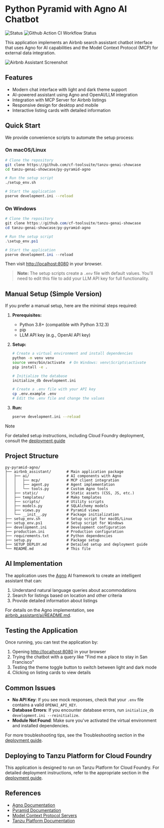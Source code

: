 # Python Pyramid with Agno AI Chatbot

![Status](https://img.shields.io/badge/status-under%20development-darkred) ![Github Action CI Workflow Status](https://github.com/cf-toolsuite/tanzu-genai-showcase/actions/workflows/py-pyramid-agno.yml/badge.svg)

This application implements an Airbnb search assistant chatbot interface that uses Agno for AI capabilities and the Model Context Protocol (MCP) for external data integration.

![Airbnb Assistant Screenshot](https://example.com/screenshot.png)

## Features

- Modern chat interface with light and dark theme support
- AI-powered assistant using Agno and OpenAI/LLM integration
- Integration with MCP Server for Airbnb listings
- Responsive design for desktop and mobile
- Interactive listing cards with detailed information

## Quick Start

We provide convenience scripts to automate the setup process:

### On macOS/Linux

```bash
# Clone the repository
git clone https://github.com/cf-toolsuite/tanzu-genai-showcase
cd tanzu-genai-showcase/py-pyramid-agno

# Run the setup script
./setup_env.sh

# Start the application
pserve development.ini --reload
```

### On Windows

```powershell
# Clone the repository
git clone https://github.com/cf-toolsuite/tanzu-genai-showcase
cd tanzu-genai-showcase/py-pyramid-agno

# Run the setup script
.\setup_env.ps1

# Start the application
pserve development.ini --reload
```

Then visit [http://localhost:8080](http://localhost:8080) in your browser.

> **Note:** The setup scripts create a `.env` file with default values. You'll need to edit this file to add your LLM API key for full functionality.

## Manual Setup (Simple Version)

If you prefer a manual setup, here are the minimal steps required:

1. **Prerequisites:**
   - Python 3.8+ (compatible with Python 3.12.3)
   - pip
   - LLM API key (e.g., OpenAI API key)

2. **Setup:**
   ```bash
   # Create a virtual environment and install dependencies
   python -m venv venv
   source venv/bin/activate  # On Windows: venv\Scripts\activate
   pip install -e .

   # Initialize the database
   initialize_db development.ini

   # Create a .env file with your API key
   cp .env.example .env
   # Edit the .env file and change the values
   ```

3. **Run:**
   ```bash
   pserve development.ini --reload
   ```
> [!NOTE]
> For detailed setup instructions, including Cloud Foundry deployment, consult the [deployment guide](DEPLOY.md)

## Project Structure

```
py-pyramid-agno/
├── airbnb_assistant/       # Main application package
│   ├── ai/                 # AI components with Agno
│   │   ├── mcp/            # MCP client integration
│   │   ├── agent.py        # Agent implementation
│   │   └── tools.py        # Custom Agno tools
│   ├── static/             # Static assets (CSS, JS, etc.)
│   ├── templates/          # Mako templates
│   ├── scripts/            # Utility scripts
│   ├── models.py           # SQLAlchemy models
│   ├── views.py            # Pyramid views
│   └── __init__.py         # Package initialization
├── setup_env.sh            # Setup script for macOS/Linux
├── setup_env.ps1           # Setup script for Windows
├── development.ini         # Development configuration
├── production.ini          # Production configuration
├── requirements.txt        # Python dependencies
├── setup.py                # Package setup
├── SETUP_DEPLOY.md         # Detailed setup and deployment guide
└── README.md               # This file
```

## AI Implementation

The application uses the [Agno](https://docs.agno.com) AI framework to create an intelligent assistant that can:

1. Understand natural language queries about accommodations
2. Search for listings based on location and other criteria
3. Provide detailed information about listings

For details on the Agno implementation, see [airbnb_assistant/ai/README.md](airbnb_assistant/ai/README.md).

## Testing the Application

Once running, you can test the application by:

1. Opening [http://localhost:8080](http://localhost:8080) in your browser
2. Trying the chatbot with a query like "Find me a place to stay in San Francisco"
3. Testing the theme toggle button to switch between light and dark mode
4. Clicking on listing cards to view details

## Common Issues

- **No API Key**: If you see mock responses, check that your `.env` file contains a valid `OPENAI_API_KEY`.
- **Database Errors**: If you encounter database errors, run `initialize_db development.ini --reinitialize`.
- **Module Not Found**: Make sure you've activated the virtual environment and installed dependencies.

For more troubleshooting tips, see the Troubleshooting section in the [deployment guide](DEPLOY.md#troubleshooting).

## Deploying to Tanzu Platform for Cloud Foundry

This application is designed to run on Tanzu Platform for Cloud Foundry. For detailed deployment instructions, refer to the appropriate section in the [deployment guide](DEPLOY.md#deployment-to-tanzu-platform-for-cloud-foundry).

## References

- [Agno Documentation](https://docs.agno.com)
- [Pyramid Documentation](https://docs.pylonsproject.org/projects/pyramid/en/latest/)
- [Model Context Protocol Servers](https://github.com/openbnb-org/mcp-server-airbnb)
- [Tanzu Platform Documentation](https://docs.vmware.com/en/VMware-Tanzu-Application-Platform)
